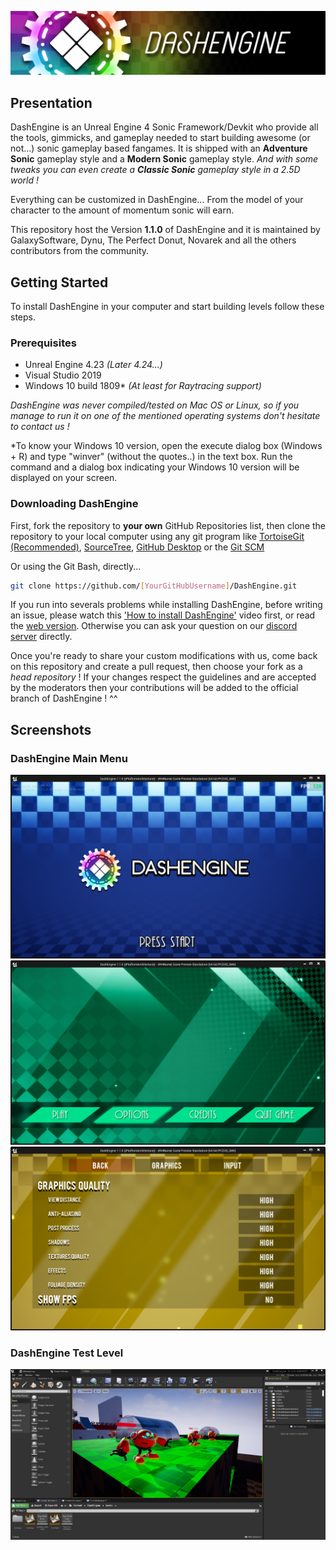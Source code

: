 ![DashEngine](/.github/IMAGES/DashEngine_Banner.png?raw=true "DashEngine")
## Presentation
DashEngine is an Unreal Engine 4 Sonic Framework/Devkit who provide all the tools, gimmicks, and gameplay needed to start building awesome (or not...) sonic gameplay based fangames.
It is shipped with an **Adventure Sonic** gameplay style and a **Modern Sonic** gameplay style. *And with some tweaks you can even create a* ***Classic Sonic*** *gameplay style in a 2.5D world !*

Everything can be customized in DashEngine... From the model of your character to the amount of momentum sonic will earn.

This repository host the Version **1.1.0** of DashEngine and it is maintained by GalaxySoftware, Dynu, The Perfect Donut, Novarek and all the others contributors from the community.

## Getting Started

To install DashEngine in your computer and start building levels follow these steps.

### Prerequisites
* Unreal Engine 4.23 *(Later 4.24...)*
* Visual Studio 2019
* Windows 10 build 1809* *(At least for Raytracing support)*

*DashEngine was never compiled/tested on Mac OS or Linux, so if you manage to run it on one of the mentioned operating systems don't hesitate to contact us !*

*To know your Windows 10 version, open the execute dialog box (Windows + R) and type "winver" (without the quotes..) in the text box. Run the command and a dialog box indicating your Windows 10 version will be displayed on your screen.

### Downloading DashEngine

First, fork the repository to **your own** GitHub Repositories list, then clone the repository to your local computer using any git program like [TortoiseGit (Recommended)](https://tortoisegit.org/), [SourceTree](https://www.sourcetreeapp.com/), [GitHub Desktop](https://desktop.github.com/) or the [Git SCM](https://git-scm.com/downloads)

Or using the Git Bash, directly...

```sh
git clone https://github.com/[YourGitHubUsername]/DashEngine.git
```

If you run into severals problems while installing DashEngine, before writing an issue, please watch this ['How to install DashEngine'](https://www.youtube.com/) video first, or read the [web version](http://de.galaxysoftware.rf.gd/documentation/getstarted.html). Otherwise you can ask your question on our [discord server](https://discord.io/DashEngine) directly.

Once you're ready to share your custom modifications with us, come back on this repository and create a pull request, then choose your fork as a *head repository* !
If your changes respect the guidelines and are accepted by the moderators then your contributions will be added to the official branch of DashEngine ! ^^

## Screenshots

### DashEngine Main Menu
![MainMenu_1](/.github/IMAGES/DashEngine_MainMenu1.png?raw=true "MM1")
![MainMenu_2](/.github/IMAGES/DashEngine_MainMenu2.png?raw=true "MM2")
![MainMenu_3](/.github/IMAGES/DashEngine_MainMenu3.png?raw=true "MM3")

### DashEngine Test Level
![TestMap](/.github/IMAGES/DashEngine_TestMap.png?raw=true "TestMap")